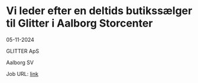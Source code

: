 # Vi leder efter en deltids butikssælger til Glitter i Aalborg Storcenter
05-11-2024

GLITTER ApS

Aalborg SV

Job URL: [link](https://www.jobindex.dk/jobannonce/r12830165/vi-leder-efter-en-deltids-butikssaelger-til-glitter-i-aalborg-storcenter)


